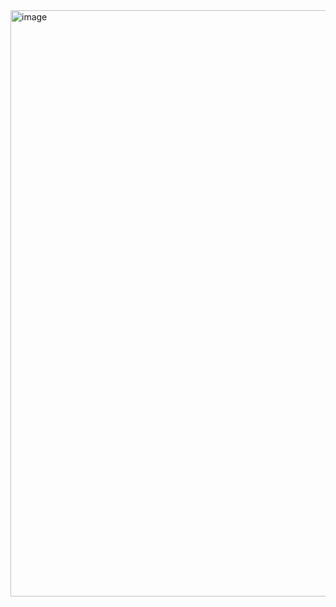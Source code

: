 <img width="1900" height="938" alt="image" src="https://github.com/user-attachments/assets/0797d575-bd7c-4b4b-ab40-d93580551be9" />
